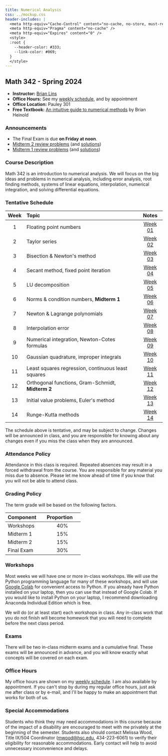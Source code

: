 ```yaml
---
title: Numerical Analysis
css: ../mockup.css
header-includes: |
  <meta http-equiv="Cache-Control" content="no-cache, no-store, must-revalidate" />
  <meta http-equiv="Pragma" content="no-cache" />
  <meta http-equiv="Expires" content="0" />
  <style>
  :root {
    --header-color:	#333; 
    --link-color: #069; 
  }
  </style>
---
```


## Math 342 - Spring 2024

* **Instructor:** [Brian Lins](https://bclins.github.io) 
* **Office Hours:** See my [weekly schedule](https://bclins.github.io/index.html#weekly-schedule), and by appointment
* **Office Location:** Pauley 301
* **Free Textbook:** [An intuitive guide to numerical methods](https://www.brianheinold.net/numerical/numerical_book.html) by Brian Heinold

### Announcements

* The Final Exam is due **on Friday at noon**. 
* [Midterm 2 review problems](midterm2review.pdf) (and [solutions](midterm2reviewSolutions.pdf))
* [Midterm 1 review problems](midterm1review.pdf) (and [solutions](midterm1reviewSolutions.pdf))

### Course Description 

Math 342 is an introduction to numerical analysis. We will focus on the big ideas and problems in numerical analysis, including error analysis, root finding methods, systems of linear equations, interpolation, numerical integration, and solving differential equations.

### Tentative Schedule

Week | Topic                      | Notes 
:---:|:---------------------------|:-----:
1  | Floating point numbers                               | [Week 01](notes.html#week-1-notes)  
2  | Taylor series                                        | [Week 02](notes.html#week-2-notes)  
3  | Bisection & Newton's method                          | [Week 03](notes.html#week-3-notes)  
4  | Secant method, fixed point iteration                 | [Week 04](notes.html#week-4-notes)  
5  | LU decomposition                                     | [Week 05](notes.html#week-5-notes)  
6  | Norms & condition numbers, **Midterm 1**             | [Week 06](notes.html#week-6-notes)  
7  | Newton & Lagrange polynomials                        | [Week 07](notes.html#week-7-notes)  
8  | Interpolation error                                  | [Week 08](notes.html#week-8-notes)  
9  | Numerical integration, Newton-Cotes formulas         | [Week 09](notes.html#week-9-notes)  
10 | Gaussian quadrature, improper integrals              | [Week 10](notes.html#week-10-notes) 
11 | Least squares regression, continuous least squares   | [Week 11](notes.html#week-11-notes) 
12 | Orthogonal functions, Gram-Schmidt, **Midterm 2**    | [Week 12](notes.html#week-12-notes) 
13 | Initial value problems, Euler's method               | [Week 13](notes.html#week-13-notes) 
14 | Runge-Kutta methods                                  | [Week 14](notes.html#week-14-notes) 

The schedule above is tentative, and may be subject to change. Changes will be announced in class, and you are responsible for knowing about any changes even if you miss the class when they are announced. 

### Attendance Policy

Attendance in this class is required. Repeated absences may result in a forced withdrawal from the course. You are responsible for any material you miss due to absence. Please let me know ahead of time if you know that you will not be able to attend class.

### Grading Policy

The term grade will be based on the following factors.

| Component &nbsp; &nbsp;  | Proportion  &nbsp; &nbsp;|
| :--- | :---: |
| Workshops | 40% | 
| Midterm 1 | 15% |
| Midterm 2 | 15% |
| Final Exam | 30% |  


### Workshops

Most weeks we will have one or more in-class workshops. We will use the Python programming language for many of these workshops, and will use [Google Colab](https://colab.research.google.com/) for convenient access to Python. If you already have Python installed on your laptop, then you can use that instead of Google Colab. If you would like to install Python on your laptop, I recommend downloading Anaconda Individual Edition which is free.

We will do (or at least start) each workshops in class. Any in-class work that you do not finish will become homework that you will need to complete before the next class period.

### Exams

There will be two in-class midterm exams and a cumulative final. These exams will be announced in advance, and you will know exactly what concepts will be covered on each exam.  


### Office Hours

My office hours are shown on my [weekly schedule](https://bclins.github.io/index.html#weekly-schedule).  I am also available by appointment. If you can't stop by during my regular office hours, just ask me after class or by e-mail, and I'll be happy to make an appointment that works for both of us.  


### Special Accommodations

Students who think they may need accommodations in this course because of the impact of a disability are encouraged to meet with me privately at the beginning of the semester. Students also should contact Melissa Wood, Title IX/504 Coordinator (mwood@hsc.edu, 434-223-6061) to verify their eligibility for reasonable accommodations. Early contact will help to avoid unnecessary inconvenience and delays.



<br>
<br>
<br>
<br>
<br>
<br>
<br>
<br>
